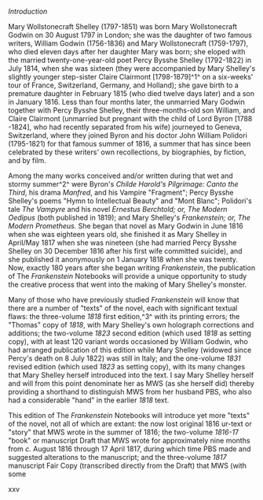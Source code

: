 *Introduction*

Mary Wollstonecraft Shelley (1797-1851) was born Mary Wollstonecraft
Godwin on 30 August 1797 in London; she was the daughter of two famous
writers, William Godwin (1756-1836) and Mary Wollstonecraft (1759-1797),
who died eleven days after her daughter Mary was born; she eloped with
the married twenty-one-year-old poet Percy Bysshe Shelley (1792-1822) in
July 1814, when she was sixteen (they were accompanied by Mary Shelley's
slightly younger step-sister Claire Clairmont [1798-1879]^1^ on a
six-weeks' tour of France, Switzerland, Germany, and Holland); she gave
birth to a premature daughter in February 1815 (who died twelve days
later) and a son in January 1816. Less than four months later, the
unmarried Mary Godwin together with Percy Bysshe Shelley, their
three-months-old son William, and Claire Clairmont (unmarried but
pregnant with the child of Lord Byron [1788 -1824], who had recently
separated from his wife) journeyed to Geneva, Switzerland, where they
joined Byron and his doctor John William Polidori (1795-1821) for that
famous summer of 1816, a summer that has since been celebrated by these
writers' own recollections, by biographies, by fiction, and by film.

Among the many works conceived and/or written during that wet and stormy
summer^2^ were Byron's *Childe Harold's Pilgrimage: Canto the Third*,
his drama *Manfred*, and his Vampire "Fragment"; Percy Bysshe Shelley's
poems "Hymn to Intellectual Beauty" and "Mont Blanc"; Polidori's tale
*The Vampyre* and his novel *Ernestus Berchtold; or, The Modern Oedipus*
(both published in 1819); and Mary Shelley's *Frankenstein; or, The
Modern Prometheus.* She began that novel as Mary Godwin in June 1816
when she was eighteen years old, she finished it as Mary Shelley in
April/May 1817 when she was nineteen (she had married Percy Bysshe
Shelley on 30 December 1816 after his first wife committed suicide), and
she published it anonymously on 1 January 1818 when she was twenty. Now,
exactly 180 years after she began writing *Frankenstein*, the
publication of The *Frankenstein* Notebooks will provide a unique
opportunity to study the creative process that went into the making of
Mary Shelley's monster.

Many of those who have previously studied *Frankenstein* will know that
there are a number of "texts" of the novel, each with significant
textual flaws: the three-volume *1818* first edition,^3^ with its
printing errors; the "Thomas" copy of *1818*, with Mary Shelley's own
holograph corrections and additions; the two-volume *1823* second
edition (which used *1818* as setting copy), with at least 120 variant
words occasioned by William Godwin, who had arranged publication of this
edition while Mary Shelley (widowed since Percy's death on 8 July 1822)
was still in Italy; and the one-volume *1831* revised edition (which
used *1823* as setting copy), with its many changes that Mary Shelley
herself introduced into the text. I say Mary Shelley herself and will
from this point denominate her as MWS (as she herself did) thereby
providing a shorthand to distinguish MWS from her husband PBS, who also
had a considerable "hand" in the earlier *1818* text.

This edition of The *Frankenstein* Notebooks will introduce yet more
"texts" of the novel, not all of which are extant: the now lost original
1816 ur-text or "story" that MWS wrote in the summer of 1816; the
two-volume *1816-1*7 "book" or manuscript Draft that MWS wrote for
approximately nine months from *c.* August 1816 through 17 April 1817,
during which time PBS made and suggested alterations to the manuscript;
and the three-volume *1817* manuscript Fair Copy (transcribed directly
from the Draft) that MWS (with some

xxv



